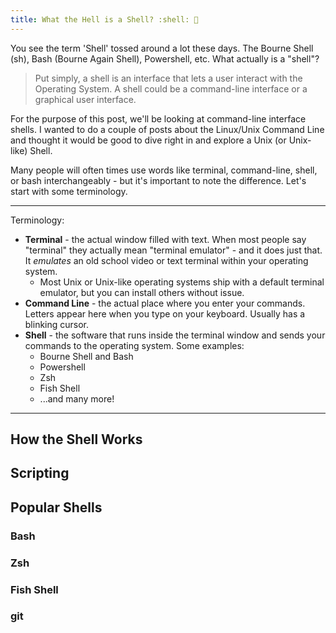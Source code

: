 ```yaml
---
title: What the Hell is a Shell? :shell: 🐚
---
```


You see the term 'Shell' tossed around a lot these days. The Bourne Shell (sh),
Bash (Bourne Again Shell), Powershell, etc. What actually is a "shell"?

> Put simply, a shell is an interface that lets a user interact with the Operating
System. A shell could be a command-line interface or a graphical user interface.

For the purpose of this post, we'll be looking at command-line interface shells.
I wanted to do a couple of posts about the Linux/Unix Command Line and thought
it would be good to dive right in and explore a Unix (or Unix-like) Shell.

Many people will often times use words like terminal, command-line, shell, or
bash interchangeably - but it's important to note the difference. Let's start
with some terminology.

---
Terminology:

* **Terminal** - the actual window filled with text. When most people say "terminal"
they actually mean "terminal emulator" - and it does just that. It *emulates* an
old school video or text terminal within your operating system.
  * Most Unix or Unix-like operating systems ship with a default terminal
  emulator, but you can install others without issue.
* **Command Line** - the actual place where you enter your commands. Letters appear
here when you type on your keyboard. Usually has a blinking cursor.
* **Shell** - the software that runs inside the terminal window and sends your
commands to the operating system. Some examples:
  * Bourne Shell and Bash
  * Powershell
  * Zsh
  * Fish Shell
  * ...and many more!
---

## How the Shell Works

## Scripting

## Popular Shells
### Bash
### Zsh
### Fish Shell
### git

